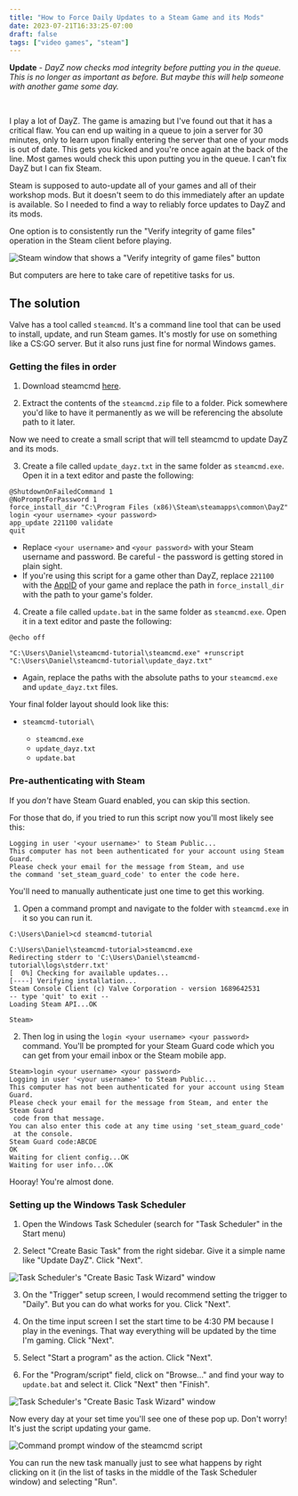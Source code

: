 ```yaml
---
title: "How to Force Daily Updates to a Steam Game and its Mods"
date: 2023-07-21T16:33:25-07:00
draft: false
tags: ["video games", "steam"]
---
```


**Update** - *DayZ now checks mod integrity before putting you in the queue. This is no longer as important as before. But maybe this will help someone with another game some day.*

<br />

I play a lot of DayZ. The game is amazing but I've found out that it has a critical flaw. You can end up waiting in a queue to join a server for 30 minutes, only to learn upon finally entering the server that one of your mods is out of date. This gets you kicked and you're once again at the back of the line. Most games would check this upon putting you in the queue. I can't fix DayZ but I can fix Steam.

Steam is supposed to auto-update all of your games and all of their workshop mods. But it doesn't seem to do this immediately after an update is available. So I needed to find a way to reliably force updates to DayZ and its mods.

One option is to consistently run the "Verify integrity of game files" operation in the Steam client before playing.

![Steam window that shows a "Verify integrity of game files" button](/blog/image/steam/verify-files.png)

But computers are here to take care of repetitive tasks for us.

## The solution

Valve has a tool called `steamcmd`. It's a command line tool that can be used to install, update, and run Steam games. It's mostly for use on something like a CS:GO server. But it also runs just fine for normal Windows games.

### Getting the files in order

1. Download steamcmd [here](https://developer.valvesoftware.com/wiki/SteamCMD#Downloading_SteamCMD).

2. Extract the contents of the `steamcmd.zip` file to a folder. Pick somewhere you'd like to have it permanently as we will be referencing the absolute path to it later.

Now we need to create a small script that will tell steamcmd to update DayZ and its mods.

3. Create a file called `update_dayz.txt` in the same folder as `steamcmd.exe`. Open it in a text editor and paste the following:

```
@ShutdownOnFailedCommand 1
@NoPromptForPassword 1
force_install_dir "C:\Program Files (x86)\Steam\steamapps\common\DayZ"
login <your username> <your password>
app_update 221100 validate
quit
```

* Replace `<your username>` and `<your password>` with your Steam username and password. Be careful - the password is getting stored in plain sight.
* If you're using this script for a game other than DayZ, replace `221100` with the [AppID](https://steamdb.info/app/221100/) of your game and replace the path in `force_install_dir` with the path to your game's folder.

4. Create a file called `update.bat` in the same folder as `steamcmd.exe`. Open it in a text editor and paste the following:

```batch
@echo off

"C:\Users\Daniel\steamcmd-tutorial\steamcmd.exe" +runscript "C:\Users\Daniel\steamcmd-tutorial\update_dayz.txt"
```

* Again, replace the paths with the absolute paths to your `steamcmd.exe` and `update_dayz.txt` files.

Your final folder layout should look like this:

<div class="card">
  <ul>
    <li><code>steamcmd-tutorial\</code></li>
    <ul>
        <li><code>steamcmd.exe</code></li>
        <li><code>update_dayz.txt</code></li>
        <li><code>update.bat</code></li>
      </ul>
  </ul>
</div>

### Pre-authenticating with Steam

If you *don't* have Steam Guard enabled, you can skip this section.

For those that do, if you tried to run this script now you'll most likely see this:

```
Logging in user '<your username>' to Steam Public...
This computer has not been authenticated for your account using Steam Guard.
Please check your email for the message from Steam, and use
the command 'set_steam_guard_code' to enter the code here.
```

You'll need to manually authenticate just one time to get this working.

1. Open a command prompt and navigate to the folder with `steamcmd.exe` in it so you can run it.

```
C:\Users\Daniel>cd steamcmd-tutorial

C:\Users\Daniel\steamcmd-tutorial>steamcmd.exe
Redirecting stderr to 'C:\Users\Daniel\steamcmd-tutorial\logs\stderr.txt'
[  0%] Checking for available updates...
[----] Verifying installation...
Steam Console Client (c) Valve Corporation - version 1689642531
-- type 'quit' to exit --
Loading Steam API...OK

Steam>
```

2. Then log in using the `login <your username> <your password>` command. You'll be prompted for your Steam Guard code which you can get from your email inbox or the Steam mobile app.

```
Steam>login <your username> <your password>
Logging in user '<your username>' to Steam Public...
This computer has not been authenticated for your account using Steam Guard.
Please check your email for the message from Steam, and enter the Steam Guard
 code from that message.
You can also enter this code at any time using 'set_steam_guard_code'
 at the console.
Steam Guard code:ABCDE
OK
Waiting for client config...OK
Waiting for user info...OK
```

Hooray! You're almost done.

### Setting up the Windows Task Scheduler

1. Open the Windows Task Scheduler (search for "Task Scheduler" in the Start menu)

2. Select "Create Basic Task" from the right sidebar. Give it a simple name like "Update DayZ". Click "Next".

![Task Scheduler's "Create Basic Task Wizard" window](/blog/image/steam/basic-task-name.png)

3. On the "Trigger" setup screen, I would recommend setting the trigger to "Daily". But you can do what works for you. Click "Next".

4. On the time input screen I set the start time to be 4:30 PM because I play in the evenings. That way everything will be updated by the time I'm gaming. Click "Next".

5. Select "Start a program" as the action. Click "Next".

6. For the "Program/script" field, click on "Browse..." and find your way to `update.bat` and select it. Click "Next" then "Finish".

![Task Scheduler's "Create Basic Task Wizard" window](/blog/image/steam/basic-task-program.png)

Now every day at your set time you'll see one of these pop up. Don't worry! It's just the script updating your game.

![Command prompt window of the steamcmd script](/blog/image/steam/steamcmd-script.png)

You can run the new task manually just to see what happens by right clicking on it (in the list of tasks in the middle of the Task Scheduler window) and selecting "Run".
